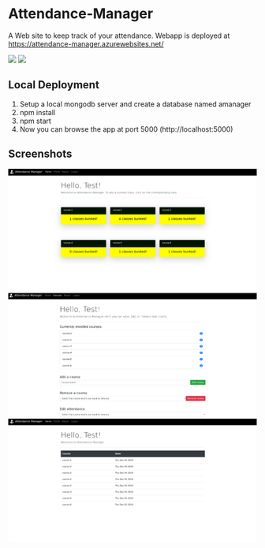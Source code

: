 # Attendance-Manager
A Web site to keep track of your attendance. Webapp is deployed at https://attendance-manager.azurewebsites.net/

![](https://github.com/athulpn/Attendance-Manager/workflows/Azure%20Deployment/badge.svg)
![](https://github.com/athulpn/Attendance-Manager/workflows/Build/badge.svg)

## Local Deployment
1. Setup a local mongodb server and create a database named amanager
2. npm install
3. npm start
4. Now you can browse the app at port 5000 (http://localhost:5000)

## Screenshots

![Home](/img/home.png)
![Profile](/img/profile.png)
![Report](/img/report.png)
